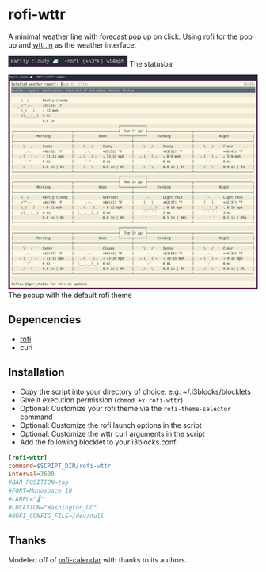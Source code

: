 # rofi-wttr

A minimal weather line with forecast pop up on click. Using [rofi](https://github.com/davatorium/rofi) for the pop up and [wttr.in](https://wttr.in/) as the weather interface.

![The statusbar weather](rofi-wttr-status-line.png)
The statusbar

![The weather forecast popup](rofi-wttr-detail.png)
The popup with the default rofi theme

## Depencencies

* [rofi](https://github.com/davatorium/rofi)
* curl

## Installation

* Copy the script into your directory of choice, e.g. ~/.i3blocks/blocklets
* Give it execution permission (`chmod +x rofi-wttr`)
* Optional: Customize your rofi theme via the `rofi-theme-selector` command
* Optional: Customize the rofi launch options in the script
* Optional: Customize the wttr curl arguments in the script
* Add the following blocklet to your i3blocks.conf:

```ini
[rofi-wttr]
command=$SCRIPT_DIR/rofi-wttr
interval=3600
#BAR_POSITION=top
#FONT=Monospace 10
#LABEL="🌡️"
#LOCATION="Washington_DC"
#ROFI_CONFIG_FILE=/dev/null
```

## Thanks
Modeled off of [rofi-calendar](https://github.com/vivien/i3blocks-contrib/tree/master/rofi-calendar) with thanks to its authors.
